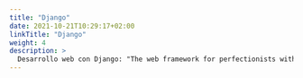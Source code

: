 ```yaml
---
title: "Django"
date: 2021-10-21T10:29:17+02:00
linkTitle: "Django"
weight: 4
description: >
  Desarrollo web con Django: "The web framework for perfectionists with deadlines"
---
```


